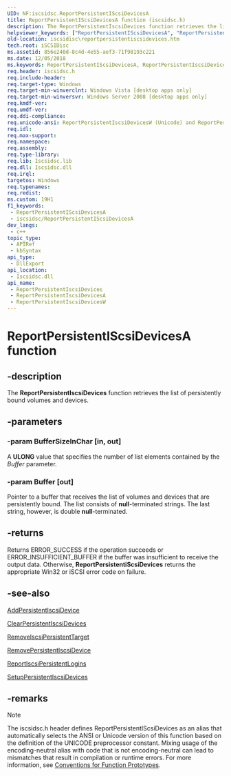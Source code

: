 ```yaml
---
UID: NF:iscsidsc.ReportPersistentIScsiDevicesA
title: ReportPersistentIScsiDevicesA function (iscsidsc.h)
description: The ReportPersistentIscsiDevices function retrieves the list of persistently bound volumes and devices. (ANSI)
helpviewer_keywords: ["ReportPersistentIScsiDevicesA", "ReportPersistentIscsiDevicesA", "iscsidsc/ReportPersistentIscsiDevicesA"]
old-location: iscsidisc\reportpersistentiscsidevices.htm
tech.root: iSCSIDisc
ms.assetid: 856e240d-8c4d-4e55-aef3-71f98193c221
ms.date: 12/05/2018
ms.keywords: ReportPersistentIScsiDevicesA, ReportPersistentIscsiDevices, ReportPersistentIscsiDevices function [iSCSI Discovery Library API], ReportPersistentIscsiDevicesA, ReportPersistentIscsiDevicesW, iscsidisc.reportpersistentiscsidevices, iscsidsc/ReportPersistentIscsiDevices, iscsidsc/ReportPersistentIscsiDevicesA, iscsidsc/ReportPersistentIscsiDevicesW
req.header: iscsidsc.h
req.include-header: 
req.target-type: Windows
req.target-min-winverclnt: Windows Vista [desktop apps only]
req.target-min-winversvr: Windows Server 2008 [desktop apps only]
req.kmdf-ver: 
req.umdf-ver: 
req.ddi-compliance: 
req.unicode-ansi: ReportPersistentIscsiDevicesW (Unicode) and ReportPersistentIscsiDevicesA (ANSI)
req.idl: 
req.max-support: 
req.namespace: 
req.assembly: 
req.type-library: 
req.lib: Iscsidsc.lib
req.dll: Iscsidsc.dll
req.irql: 
targetos: Windows
req.typenames: 
req.redist: 
ms.custom: 19H1
f1_keywords:
 - ReportPersistentIScsiDevicesA
 - iscsidsc/ReportPersistentIScsiDevicesA
dev_langs:
 - c++
topic_type:
 - APIRef
 - kbSyntax
api_type:
 - DllExport
api_location:
 - Iscsidsc.dll
api_name:
 - ReportPersistentIscsiDevices
 - ReportPersistentIscsiDevicesA
 - ReportPersistentIscsiDevicesW
---
```


# ReportPersistentIScsiDevicesA function


## -description

The <b>ReportPersistentIscsiDevices</b> function retrieves the list of persistently bound volumes and devices.

## -parameters

### -param BufferSizeInChar [in, out]

A <b>ULONG</b> value that specifies the number of list elements contained by the <i>Buffer</i> parameter.

### -param Buffer [out]

Pointer to a buffer that receives the list of volumes and devices that are persistently bound. The list consists of <b>null</b>-terminated strings. The last string, however, is double <b>null</b>-terminated.

## -returns

Returns ERROR_SUCCESS if the operation succeeds or ERROR_INSUFFICIENT_BUFFER if the buffer was insufficient to receive the output data. Otherwise, <b>ReportPersistentiScsiDevices</b> returns the appropriate Win32 or iSCSI error code on failure.

## -see-also

<a href="/previous-versions/windows/desktop/api/iscsidsc/nf-iscsidsc-addpersistentiscsidevicea">AddPersistentIscsiDevice</a>



<a href="/previous-versions/windows/desktop/api/iscsidsc/nf-iscsidsc-clearpersistentiscsidevices">ClearPersistentIscsiDevices</a>



<a href="/previous-versions/windows/desktop/api/iscsidsc/nf-iscsidsc-removeiscsipersistenttargeta">RemoveIscsiPersistentTarget</a>



<a href="/previous-versions/windows/desktop/api/iscsidsc/nf-iscsidsc-removepersistentiscsidevicea">RemovePersistentIscsiDevice</a>



<a href="/previous-versions/windows/desktop/api/iscsidsc/nf-iscsidsc-reportiscsipersistentloginsa">ReportIscsiPersistentLogins</a>



<a href="/previous-versions/windows/desktop/api/iscsidsc/nf-iscsidsc-setuppersistentiscsidevices">SetupPersistentIscsiDevices</a>

## -remarks

> [!NOTE]
> The iscsidsc.h header defines ReportPersistentIScsiDevices as an alias that automatically selects the ANSI or Unicode version of this function based on the definition of the UNICODE preprocessor constant. Mixing usage of the encoding-neutral alias with code that is not encoding-neutral can lead to mismatches that result in compilation or runtime errors. For more information, see [Conventions for Function Prototypes](/windows/win32/intl/conventions-for-function-prototypes).
